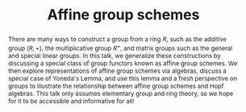 ---
agnt_event: true
event_name: Algebra, Geometry, and Number Theory Seminar 
event_organization: University of South Carolina 
event_url: https://www.scagnt.org/seminar/2021/
event_date: 2021-04-09
time: 3:30-4:30pm 
speaker: 
  first: Bailey 
  middle: 
  last: Heath
speaker_url:
speaker_affiliation: University of South Carolina
speaker_affiliation_abbr: UofSC
title: Affine group schemes
abstract: There are many ways to construct a group from a ring $R$, such as the additive group $(R,+)$, the multiplicative group $R^\times$, and matrix groups such as the general and special linear groups. In this talk, we generalize these constructions by discussing a special class of group functors known as affine group schemes. We then explore representations of affine group schemes via algebras, discuss a special case of Yoneda's Lemma, and use this lemma and a fresh perspective on groups to illustrate the relationship between affine group schemes and Hopf algebras. This talk only assumes elementary group and ring theory, so we hope for it to be accessible and informative for all!
vid_conf_url: https://us02web.zoom.us/j/89152240695?pwd=SytlL1RpUlQ4T1JUck92d0FPV1d0QT09
vid_conf_pw: 379495
recording_url: ""
draft: false # needs to be set false to have the information published on the seminar page
categories:
- Seminar 
tags:
- Learning # research, learning, ... 
---